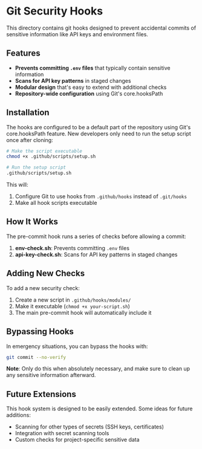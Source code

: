 # Git Security Hooks

This directory contains git hooks designed to prevent accidental commits of sensitive information like API keys and environment files.

## Features

- **Prevents committing `.env` files** that typically contain sensitive information
- **Scans for API key patterns** in staged changes
- **Modular design** that's easy to extend with additional checks
- **Repository-wide configuration** using Git's core.hooksPath

## Installation

The hooks are configured to be a default part of the repository using Git's core.hooksPath feature. New developers only need to run the setup script once after cloning:

```bash
# Make the script executable
chmod +x .github/scripts/setup.sh

# Run the setup script
.github/scripts/setup.sh
```

This will:
1. Configure Git to use hooks from `.github/hooks` instead of `.git/hooks`
2. Make all hook scripts executable

## How It Works

The pre-commit hook runs a series of checks before allowing a commit:

1. **env-check.sh**: Prevents committing `.env` files
2. **api-key-check.sh**: Scans for API key patterns in staged changes

## Adding New Checks

To add a new security check:

1. Create a new script in `.github/hooks/modules/`
2. Make it executable (`chmod +x your-script.sh`)
3. The main pre-commit hook will automatically include it

## Bypassing Hooks

In emergency situations, you can bypass the hooks with:

```bash
git commit --no-verify
```

**Note**: Only do this when absolutely necessary, and make sure to clean up any sensitive information afterward.

## Future Extensions

This hook system is designed to be easily extended. Some ideas for future additions:

- Scanning for other types of secrets (SSH keys, certificates)
- Integration with secret scanning tools
- Custom checks for project-specific sensitive data
